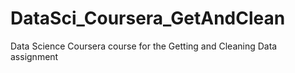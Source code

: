 DataSci_Coursera_GetAndClean
============================

Data Science Coursera course for the Getting and Cleaning Data assignment
